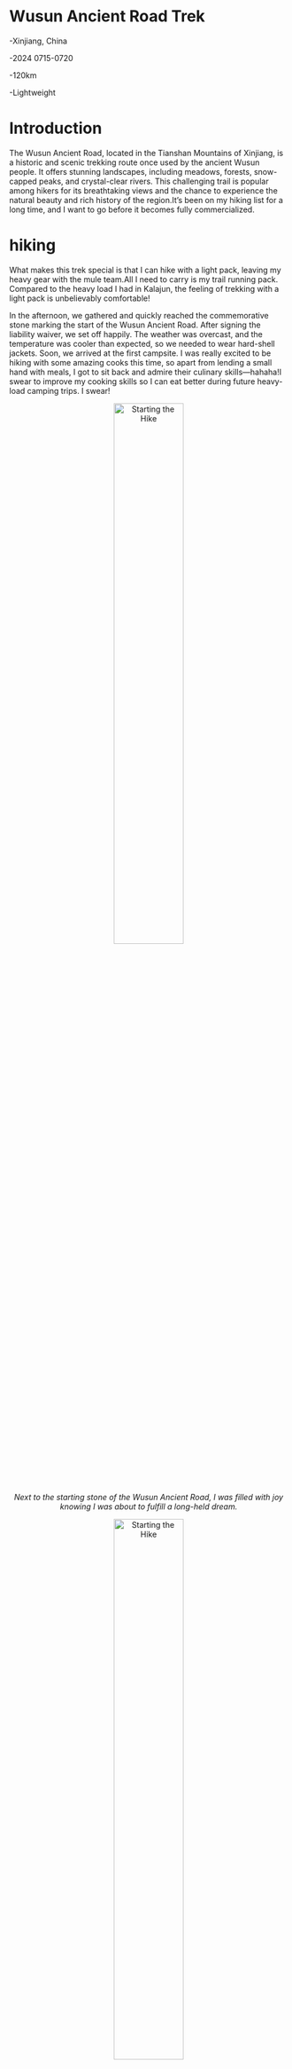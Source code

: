 

# Wusun Ancient Road Trek
-Xinjiang, China

-2024 0715-0720

-120km

-Lightweight

# Introduction
The Wusun Ancient Road, located in the Tianshan Mountains of Xinjiang, is a historic and scenic trekking route once used by the ancient Wusun people. It offers stunning landscapes, including meadows, forests, snow-capped peaks, and crystal-clear rivers. This challenging trail is popular among hikers for its breathtaking views and the chance to experience the natural beauty and rich history of the region.It’s been on my hiking list for a long time, and I want to go before it becomes fully commercialized.

# hiking
What makes this trek special is that I can hike with a light pack, leaving my heavy gear with the mule team.All I need to carry is my trail running pack. Compared to the heavy load I had in Kalajun, the feeling of trekking with a light pack is unbelievably comfortable!

In the afternoon, we gathered and quickly reached the commemorative stone marking the start of the Wusun Ancient Road. After signing the liability waiver, we set off happily. The weather was overcast, and the temperature was cooler than expected, so we needed to wear hard-shell jackets. Soon, we arrived at the first campsite. I was really excited to be hiking with some amazing cooks this time, so apart from lending a small hand with meals, I got to sit back and admire their culinary skills—hahaha!I swear to improve my cooking skills so I can eat better during future heavy-load camping trips. I swear!
<center><img src="W1.jpg" alt="Starting the Hike" style="width:50%;"/></center>

*<center>*Next to the starting stone of the Wusun Ancient Road, I was filled with joy knowing I was about to fulfill a long-held dream.*</center>*

<center><img src="W2.jpg" alt="Starting the Hike" style="width:50%;"/></center>

*<center>*I feel so lucky to be camping with friends who are amazing chefs. All I need to do is offer compliments—nothing but praise!*</center>*

<center><img src="W3.jpg" alt="Starting the Hike" style="width:50%;"/></center>

*<center>*While we were eating, someone suddenly noticed the sunset. I immediately ran up a small hill to catch the view and made a heart gesture.*</center>*

The intensity of the second day was beyond my expectations. After climbing one mountain, I had to climb another. While crossing a pass, I decided to take a shortcut instead of following the regular path, scrambling over large rocks to reach the top. Fortunately, I arrived safely at the campsite, but looking back, I feel a bit scared. I learned my lesson—no more trailblazing! This time, I was very lucky not to get injured. 

The weather changed dramatically with strong winds and rain, and at times I felt like I might be blown away. It was a thrilling day but also a bit dangerous. On the bright side, it tested and improved my endurance and adaptability. A real case of blessings in disguise!

<center><img src="W4.jpg" alt="Starting the Hike" style="width:50%;"/></center>

*<center>*After the weather improved, I took this photo, but little did anyone know what I had been through to get there. My pants and shoes were completely covered in mud!*</center>*

<center><img src="W5.jpg" alt="Starting the Hike" style="width:50%;"/></center>

*<center>*This picture looks like the weather has cleared up, but haha, that’s not the case! It started raining again shortly after. One of the main challenges of the Wusun Ancient Road is the sudden weather changes.*</center>*

The campsite the next day was right next to the forest, and I was really grateful for a small cabin where I could start a fire to dry my pants and shoes. The weather was pretty bad that night, with rain falling on and off. In the morning, I woke up while a few friends were saying they thought they heard a bear during the night, which left one friend kept awake for a while after that. I was shocked but relieved that I had slept soundly. 

In the wild woods of these mountains, it’s not surprising to encounter bears—just a little side note.When the sun came out, we waited for our tents and clothes to dry in the shade while playing cards before setting off again.

On the third day, the weather was on our side, and we reached the campsite in just over four hours. This gave "the chefs" more time to prepare dinner, which was absolutely delicious! The standout dish was ham stew with potatoes—I swear it was the best meal I've ever had while trekking! We even made sure not to waste a drop of the broth, enjoying it with the Xinjiang naan.After filling our bellies and getting some good rest, we relaxed completely. Unfortunately, I was too hungry to remember to take photos at the time, but without a doubt, that was the best meal I had when hiking all the time!

<center><img src="W6.jpg" alt="Starting the Hike" style="width:50%;"/></center>

*<center>*This stretch of trail was incredibly pleasant to walk, with the snow-capped mountains right in front of me.*</center>*

<center><img src="W7.jpg" alt="Starting the Hike" style="width:50%;"/></center>

*<center>*When does instant noodles taste the best? During a long-distance trek!*</center>*

The destination on the fourth day was the stunning Heavenly Lake, the most famous checkpoint along the Wusun Ancient Road. I was really looking forward to seeing the sunlight illuminating the mountains. I’ve always been fascinated by this phenomenon, perhaps because it symbolizes good luck in my mind. 

However, the journey to reach this goal was quite challenging. The weather started to change again, with rain, wind, and a drop in temperature. I was thankful countless times that I had brought a trekking rain jacket instead of relying on a hard shell to face the rain.

When we arrived at Heavenly Lake, it was raining, windy, and chilly. We took refuge in a Kazakh yurt, gathering around the stove to dry our clothes and shoes. Due to the terrible weather, we decided not to cook for ourselves and opted to buy mutton rice from a small shop. To be honest, it wasn't very good—the meager portions of mutton and somewhat tough rice left much to be desired. 

Then I had a lightbulb moment and asked the owner for some lamb soup to mix with it. Just being able to fill my stomach was satisfying enough; I didn’t really care about the taste.

<center><img src="W8.jpg" alt="Starting the Hike" style="width:50%;"/></center>

*<center>*Expensive lamb skewers.Tbh not tasty at all.*</center>*

<center><img src="W9.jpg" alt="Starting the Hike" style="width:50%;"/></center>

*<center>*The rain and low temperatures created a mystical haze of clouds swirling around the lake.*</center>*

This day was really tough for all of us. The lower half of my white pants had turned into a black-and-white "landscape painting"—so much mud stuck to them! But fortunately, when we got up at eight the next morning, we were truly blessed to see the sunlight illuminating the mountains!!! I was so excited and snapped a ton of photos. Then we hit the trail again, climbing over the high pass and witnessing the stunning sight of the two lakes side by side.

<center><img src="W10.jpg" alt="Starting the Hike" style="width:50%;"/></center>

*<center>*The sunlight was illuminating the mountains at Heavenly Lake!!!*</center>*

<center><img src="W11.jpg" alt="Starting the Hike" style="width:50%;"/></center>

*<center>*My valiant sacrifice of white pants.*</center>*

<center><img src="W12.jpg" alt="Starting the Hike" style="width:50%;"/></center>

*<center>*As the weather cleared, the lake's surface became even more pristine.*</center>*

<center><img src="W13.jpg" alt="Starting the Hike" style="width:50%;"/></center>

*<center>*A group photo of our trekking team. Each one is a great companion!*</center>*

<center><img src="W14.jpg" alt="Starting the Hike" style="width:50%;"/></center>

*<center>*This is the view of the snow-capped mountains and lakes in Xinjiang, at an elevation of over 3,000 meters.*</center>*

<center><img src="W15.jpg" alt="Starting the Hike" style="width:50%;"/></center>

*<center>*I really like this shot from behind because it captures a joyful morning.*</center>*

<center><img src="W16.jpg" alt="Starting the Hike" style="width:50%;"/></center>

*<center>*Smiling brightly at the viewpoint where I can see both lakes.*</center>*

When we arrived at the last campsite, the weather was uncooperative, with heavy rain and loud thunder rumbling in the distance. I struggled to fall asleep for over an hour, partly due to fear. I didn't sleep well that night, but fortunately, I felt okay the next day.

<center><img src="W17.jpg" alt="Starting the Hike" style="width:50%;"/></center>

*<center>*The final delicious dinner.*</center>*

The last day involved a slight descent of only a few hundred meters, but we had to cover nearly 30 kilometers and cross about 40 rivers. Some were shallow enough to wade through, while others had water levels exceeding a meter. 

As for the challenge of the Wusun route, it's widely known online that the toughest part is crossing fifty or sixty rivers. For me, however, the real struggle was dealing with sunburn and exhaustion. So, in the last two to three kilometers, I couldn’t help but start running, giving myself a physical boost; otherwise, I would have felt even more fatigued.

Finally, we reached the finish line, right by the monument. I jumped up for a photo, feeling incredibly proud of myself for pushing my limits. 

I also got to lie in the back of something like a tractor. It was a bit bumpy, but while taking photos, I felt like the coolest person on the Wusun route, haha! Later, when I looked at the pictures, I noticed not only how cool I looked but also the severe sunburn on my skin and my dry, peeling lips. It was nature’s gift to me, albeit one that came with a bit of pain.

<center><img src="W18.jpg" alt="Starting the Hike" style="width:50%;"/></center>

*<center>*Jumping with full happiness.*</center>*

<center><img src="W19.jpg" alt="Starting the Hike" style="width:50%;"/></center>

*<center>*It's cool, right? Of course yes! Well, if your answer is no ,please don't talk with me, thank you.*</center>*

<center><img src="W20.jpg" alt="Starting the Hike" style="width:50%;"/></center>

*<center>*This is a photo showcasing the size of the Xinjiang lamb skewer.Only 8 yuan?! Unbelievable!! Plus, they’re super delicious! Highly recommend!*</center>*

# ending

The Wusun Ancient Road is the longest route I've ever walked, measuring a full 120 kilometers. However, since it wasn't a heavy load trek, the difficulty was significantly reduced. Still, it exceeded my expectations, especially due to the changing weather and the challenging mountain passes. On the other hand, this journey enhanced my endurance, adaptability, and willpower. 

In one sentence, the experience can be summarized as: Eating the tastiest meat, gnawing on the softest naan, drinking the strongest liquor, dancing the happiest dance, singing the most heartfelt songs, basking in the fiercest sun, getting drenched in the coldest rain, enduring the strongest winds, climbing the steepest slopes, fording the deepest rivers, crossing the highest mountain passes, and enjoying the wildest adventures, all while seeing the most beautiful scenery and sharing it with the loveliest people.

**Do good,feel good.**

**Thank god and everyone, of course including myself again.**

